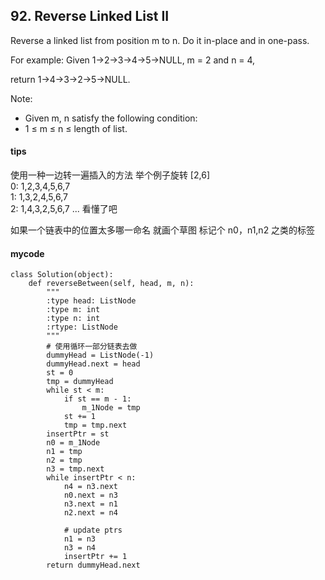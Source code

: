 ## 92. Reverse Linked List II

Reverse a linked list from position m to n. Do it in-place and in one-pass.

For example:
Given 1->2->3->4->5->NULL, m = 2 and n = 4,

return 1->4->3->2->5->NULL.

Note:
- Given m, n satisfy the following condition:
- 1 ≤ m ≤ n ≤ length of list.


#### tips
使用一种一边转一遍插入的方法
举个例子旋转 [2,6]  
0:  1,2,3,4,5,6,7  
1:  1,3,2,4,5,6,7  
2:  1,4,3,2,5,6,7
...
看懂了吧 

如果一个链表中的位置太多哪一命名 就画个草图 标记个 n0，n1,n2 之类的标签


#### mycode
```
class Solution(object):
    def reverseBetween(self, head, m, n):
        """
        :type head: ListNode
        :type m: int
        :type n: int
        :rtype: ListNode
        """
        # 使用循环一部分链表去做
        dummyHead = ListNode(-1)
        dummyHead.next = head
        st = 0
        tmp = dummyHead
        while st < m:
            if st == m - 1:
                m_1Node = tmp
            st += 1
            tmp = tmp.next
        insertPtr = st
        n0 = m_1Node
        n1 = tmp
        n2 = tmp
        n3 = tmp.next
        while insertPtr < n:
            n4 = n3.next
            n0.next = n3
            n3.next = n1
            n2.next = n4

            # update ptrs
            n1 = n3
            n3 = n4
            insertPtr += 1
        return dummyHead.next
```
